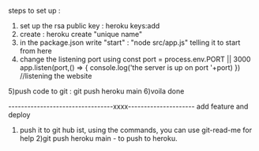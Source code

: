 steps to set up :

1) set up the rsa public key : heroku keys:add
2) create : heroku create "unique name"
3) in the package.json write "start" : "node src/app.js" telling it to start from here
4) change the listening port using
const port = process.env.PORT || 3000
app.listen(port,() => {
    console.log('the server is up on port '+port)
}) //listening the website

5)push code to git : git push heroku main
6)voila done



---------------------------------xxxx---------------------
add feature and deploy
1) push it to git hub ist, using the commands, you can use git-read-me for help
2)git push heroku main - to push to heroku.